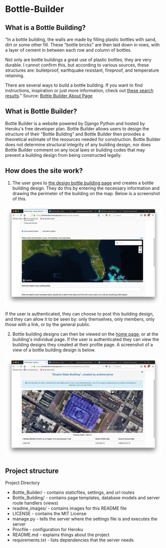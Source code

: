# Bottle-Builder

## What is a Bottle Building?
"In a bottle building, the walls are made by filling plastic bottles with sand, dirt or some other fill. These "bottle bricks" are then laid down in rows, with a layer of cement in between each row and column of bottles.

Not only are bottle buildings a great use of plastic bottles, they are very durable. I cannot confirm this, but according to various sources, these structures are: bulletproof, earthquake resistant, fireproof, and temperature retaining.

There are several ways to build a bottle building. If you want to find instructions, inspiration or just more information, check out [these search results](https://www.google.com/search?q=bottle+building)."
Source: [Bottle Builder About Page](https://bottlebuilder.herokuapp.com/about/)


## What is Bottle Builder?
Bottle Builder is a website powered by Django Python and hosted by Heroku's free developer plan. Bottle Builder allows users
to design the structure of their "Bottle Building" and Bottle Builder then provides
a theoretical estimate of the resources needed for construction. Bottle Builder does not
determine structural integrity of any building design, nor does Bottle Builder
comment on any local laws or building codes that may prevent a building design
from being constructed legally.

## How does the site work?

1. The user goes to [the design bottle building page](https://bottlebuilder.herokuapp.com/design_bottle_building/)
and creates a bottle building design. They do this by entering the necessary information
and drawing the perimeter of the building on the map. Below is a screenshot of this.

![Drawing a bottle building design](/readme_images/draw_building.png)

If the user is authenticated, they can choose to post this building design, and they
can allow it to be seen by: only themselves, only members, only those with a link,
or by the general public.

2. Bottle building designs can then be viewed on the [home page](https://bottlebuilder.herokuapp.com/),
or at the building's individual page. If the user is authenticated they can view the building designs
they created at their profile page. A screenshot of a view of a bottle building design is below.

![A view of a bottle building design](/readme_images/view_building.png)

## Project structure

Project Directory
* Bottle_Builder/ - contains staticfiles, settings, and url routes
* Bottle_Building/ - contains page templates, database models and server route handlers (views)
* readme_images/ - contains images for this README file
* LICENSE - contains the MIT License
* manage.py - tells the server where the settings file is and executes the server
* Procfile - configuration for Heroku
* README.md - explains things about the project
* requirements.txt - lists dependencies that the server needs
